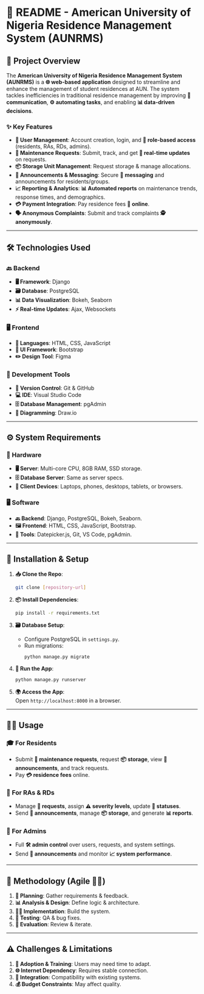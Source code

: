 # **📖 README - American University of Nigeria Residence Management System (AUNRMS)**  

## **🚀 Project Overview**  

The **American University of Nigeria Residence Management System (AUNRMS)** is a **🌐 web-based application** designed to streamline and enhance the management of student residences at AUN. The system tackles inefficiencies in traditional residence management by improving **📢 communication**, **⚙️ automating tasks**, and enabling **📊 data-driven decisions**.  

### **✨ Key Features**  
- **👥 User Management**: Account creation, login, and **🔑 role-based access** (residents, RAs, RDs, admins).  
- **🔧 Maintenance Requests**: Submit, track, and get **🔄 real-time updates** on requests.  
- **📦 Storage Unit Management**: Request storage & manage allocations.  
- **📢 Announcements & Messaging**: Secure **💬 messaging** and announcements for residents/groups.  
- **📈 Reporting & Analytics**: **📊 Automated reports** on maintenance trends, response times, and demographics.  
- **💳 Payment Integration**: Pay residence fees **💸 online**.  
- **🗣️ Anonymous Complaints**: Submit and track complaints **🕵️ anonymously**.  

---

## **🛠️ Technologies Used**  

### **🔙 Backend**  
- **🖥️ Framework**: Django  
- **🗃️ Database**: PostgreSQL  
- **📊 Data Visualization**: Bokeh, Seaborn  
- **⚡ Real-time Updates**: Ajax, Websockets  

### **🖥️ Frontend**  
- **📜 Languages**: HTML, CSS, JavaScript  
- **🎨 UI Framework**: Bootstrap  
- **✏️ Design Tool**: Figma  

### **🧰 Development Tools**  
- **🔄 Version Control**: Git & GitHub  
- **💻 IDE**: Visual Studio Code  
- **🗄️ Database Management**: pgAdmin  
- **📐 Diagramming**: Draw.io  

---

## **⚙️ System Requirements**  

### **💾 Hardware**  
- **🖥️ Server**: Multi-core CPU, 8GB RAM, SSD storage.  
- **🗄️ Database Server**: Same as server specs.  
- **📱 Client Devices**: Laptops, phones, desktops, tablets, or browsers.  

### **🖥️ Software**  
- **🔙 Backend**: Django, PostgreSQL, Bokeh, Seaborn.  
- **🖼️ Frontend**: HTML, CSS, JavaScript, Bootstrap.  
- **🔧 Tools**: Datepicker.js, Git, VS Code, pgAdmin.  

---

## **🔧 Installation & Setup**  

1. **📥 Clone the Repo**:  
   ```bash
   git clone [repository-url]  
   ```  

2. **📦 Install Dependencies**:  
   ```bash
   pip install -r requirements.txt  
   ```  

3. **🗃️ Database Setup**:  
   - Configure PostgreSQL in `settings.py`.  
   - Run migrations:  
     ```bash
     python manage.py migrate  
     ```  

4. **🚀 Run the App**:  
   ```bash
   python manage.py runserver  
   ```  

5. **🌍 Access the App**:  
   Open `http://localhost:8000` in a browser.  

---

## **👨‍💻 Usage**  

### **🎓 For Residents**  
- Submit **🔧 maintenance requests**, request **📦 storage**, view **📢 announcements**, and track requests.  
- Pay **💳 residence fees** online.  

### **👔 For RAs & RDs**  
- Manage **🔧 requests**, assign **⚠️ severity levels**, update **🔄 statuses**.  
- Send **📢 announcements**, manage **📦 storage**, and generate **📊 reports**.  

### **👑 For Admins**  
- Full **🛠️ admin control** over users, requests, and system settings.  
- Send **📢 announcements** and monitor **📈 system performance**.  

---

## **📌 Methodology (Agile 🏃‍♂️)**  
1. **📝 Planning**: Gather requirements & feedback.  
2. **📊 Analysis & Design**: Define logic & architecture.  
3. **👨‍💻 Implementation**: Build the system.  
4. **🧪 Testing**: QA & bug fixes.  
5. **🔄 Evaluation**: Review & iterate.  

---

## **⚠️ Challenges & Limitations**  
1. **🔄 Adoption & Training**: Users may need time to adapt.  
2. **🌐 Internet Dependency**: Requires stable connection.  
3. **🔗 Integration**: Compatibility with existing systems.  
4. **💰 Budget Constraints**: May affect quality.  

